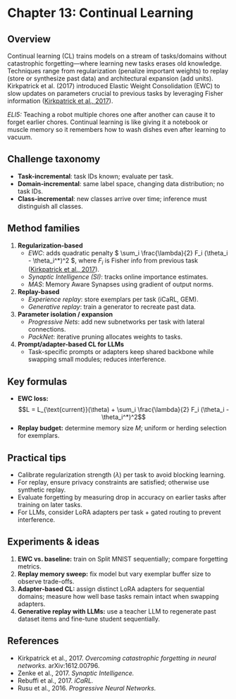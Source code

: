 # Chapter 13: Continual Learning

## Overview
Continual learning (CL) trains models on a stream of tasks/domains without catastrophic forgetting—where learning new tasks erases old knowledge. Techniques range from regularization (penalize important weights) to replay (store or synthesize past data) and architectural expansion (add units). Kirkpatrick et al. (2017) introduced Elastic Weight Consolidation (EWC) to slow updates on parameters crucial to previous tasks by leveraging Fisher information ([Kirkpatrick et al., 2017](https://arxiv.org/abs/1612.00796)).

*ELI5:* Teaching a robot multiple chores one after another can cause it to forget earlier chores. Continual learning is like giving it a notebook or muscle memory so it remembers how to wash dishes even after learning to vacuum.

## Challenge taxonomy
- **Task-incremental**: task IDs known; evaluate per task.
- **Domain-incremental**: same label space, changing data distribution; no task IDs.
- **Class-incremental**: new classes arrive over time; inference must distinguish all classes.

## Method families
1. **Regularization-based**
   - *EWC*: adds quadratic penalty $ \sum_i \frac{\lambda}{2} F_i (\theta_i - \theta_i^*)^2 $, where $F_i$ is Fisher info from previous task ([Kirkpatrick et al., 2017](https://arxiv.org/abs/1612.00796)).
   - *Synaptic Intelligence (SI)*: tracks online importance estimates.
   - *MAS*: Memory Aware Synapses using gradient of output norms.
2. **Replay-based**
   - *Experience replay*: store exemplars per task (iCaRL, GEM).
   - *Generative replay*: train a generator to recreate past data.
3. **Parameter isolation / expansion**
   - *Progressive Nets*: add new subnetworks per task with lateral connections.
   - *PackNet*: iterative pruning allocates weights to tasks.
4. **Prompt/adapter-based CL for LLMs**
   - Task-specific prompts or adapters keep shared backbone while swapping small modules; reduces interference.

## Key formulas
- **EWC loss:**  
  $$L = L_{\text{current}}(\theta) + \sum_i \frac{\lambda}{2} F_i (\theta_i - \theta_i^*)^2$$
- **Replay budget:** determine memory size $M$; uniform or herding selection for exemplars.

## Practical tips
- Calibrate regularization strength ($\lambda$) per task to avoid blocking learning.
- For replay, ensure privacy constraints are satisfied; otherwise use synthetic replay.
- Evaluate forgetting by measuring drop in accuracy on earlier tasks after training on later tasks.
- For LLMs, consider LoRA adapters per task + gated routing to prevent interference.

## Experiments & ideas
1. **EWC vs. baseline:** train on Split MNIST sequentially; compare forgetting metrics.
2. **Replay memory sweep:** fix model but vary exemplar buffer size to observe trade-offs.
3. **Adapter-based CL:** assign distinct LoRA adapters for sequential domains; measure how well base tasks remain intact when swapping adapters.
4. **Generative replay with LLMs:** use a teacher LLM to regenerate past dataset items and fine-tune student sequentially.

## References
- Kirkpatrick et al., 2017. *Overcoming catastrophic forgetting in neural networks.* arXiv:1612.00796.
- Zenke et al., 2017. *Synaptic Intelligence.*
- Rebuffi et al., 2017. *iCaRL.*
- Rusu et al., 2016. *Progressive Neural Networks.*
